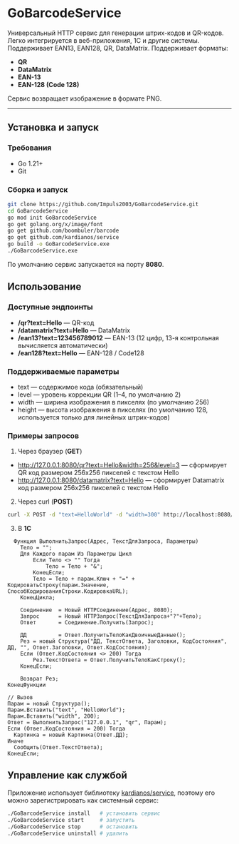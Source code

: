 # GoBarcodeService
Универсальный HTTP сервис для генерации штрих-кодов и QR-кодов. Легко интегрируется в веб-приложения, 1С и другие системы. Поддерживает EAN13, EAN128, QR, DataMatrix. Поддерживает форматы:

- **QR**
- **DataMatrix**
- **EAN-13**
- **EAN-128 (Code 128)**

Сервис возвращает изображение в формате PNG.

---

## Установка и запуск

### Требования
- Go 1.21+
- Git

### Сборка и запуск
```bash
git clone https://github.com/Impuls2003/GoBarcodeService.git
cd GoBarcodeService
go mod init GoBarcodeService
go get golang.org/x/image/font
go get github.com/boombuler/barcode
go get github.com/kardianos/service
go build -o GoBarcodeService.exe
./GoBarcodeService.exe
```
По умолчанию сервис запускается на порту __8080__.

## Использование ##
### Доступные эндпоинты ###
- **/qr?text=Hello** — QR-код
- **/datamatrix?text=Hello** — DataMatrix
- **/ean13?text=123456789012** — EAN-13 (12 цифр, 13-я контрольная вычисляется автоматически)
- **/ean128?text=Hello** — EAN-128 / Code128

### Поддерживаемые параметры ###
- text — содержимое кода (обязательный)
- level — уровень коррекции QR (1–4, по умолчанию 2)
- width — ширина изображения в пикселях (по умолчанию 256)
- height — высота изображения в пикселях (по умолчанию 128, используется только для линейных штрих-кодов)

### Примеры запросов ###
1. Через браузер (**GET**)
- http://127.0.0.1:8080/qr?text=Hello&width=256&level=3 — сформирует QR код размером 256х256 пикселей с текстом Hello
- http://127.0.0.1:8080/datamatrix?text=Hello — сформирует Datamatrix код размером 256х256 пикселей с текстом Hello
2. Через curl (**POST**)
  ```bash
  curl -X POST -d "text=HelloWorld" -d "width=300" http://localhost:8080/ean128 --output code.png
  ```
3. В **1С**
```1C
  Функция ВыполнитьЗапрос(Адрес, ТекстДляЗапроса, Параметры)
	Тело = "";
    Для Каждого парам Из Параметры Цикл
        Если Тело <> "" Тогда
            Тело = Тело + "&";
        КонецЕсли;
        Тело = Тело + парам.Ключ + "=" + КодироватьСтроку(парам.Значение, СпособКодированияСтроки.КодировкаURL);
	КонецЦикла;
	
	Соединение 	= Новый HTTPСоединение(Адрес, 8080);
	Запрос 		= Новый HTTPЗапрос(ТекстДляЗапроса+"?"+Тело);		
	Ответ 		= Соединение.Получить(Запрос);    	
	
	ДД			= Ответ.ПолучитьТелоКакДвоичныеДанные();	
	Рез = новый Структура("ДД, ТекстОтвета, Заголовки, КодСостояния", ДД, "", Ответ.Заголовки, Ответ.КодСостояния);
	Если (Ответ.КодСостояния <> 200) Тогда
		Рез.ТекстОтвета = Ответ.ПолучитьТелоКакСтроку(); 
	КонецЕсли;

	Возврат Рез;
КонецФункции

// Вызов
Парам = новый Структура();
Парам.Вставить("text", "HelloWorld");
Парам.Вставить("width", 200);
Ответ = ВыполнитьЗапрос("127.0.0.1", "qr", Парам); 
Если (Ответ.КодСостояния = 200) Тогда
  Картинка = новый Картинка(Ответ.ДД);
Иначе
  Сообщить(Ответ.ТекстОтвета);
КонецЕсли;
```
## Управление как службой ##
Приложение использует библиотеку [kardianos/service](https://github.com/kardianos/service), поэтому его можно зарегистрировать как системный сервис:
 ```bash
./GoBarcodeService install   # установить сервис
./GoBarcodeService start     # запустить
./GoBarcodeService stop      # остановить
./GoBarcodeService uninstall # удалить
  ```
